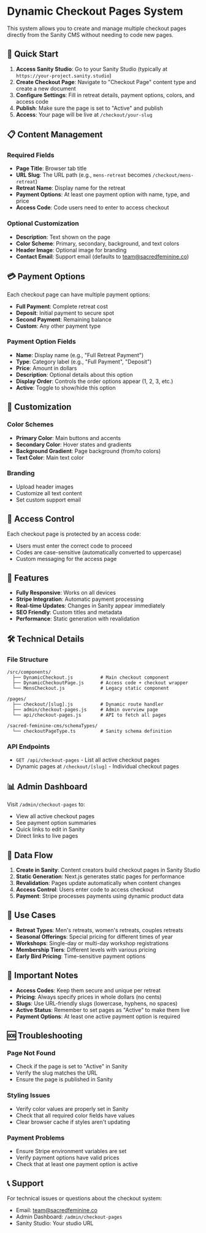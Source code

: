 # Dynamic Checkout Pages System

This system allows you to create and manage multiple checkout pages directly from the Sanity CMS without needing to code new pages.

## 🚀 Quick Start

1. **Access Sanity Studio**: Go to your Sanity Studio (typically at `https://your-project.sanity.studio`)
2. **Create Checkout Page**: Navigate to "Checkout Page" content type and create a new document
3. **Configure Settings**: Fill in retreat details, payment options, colors, and access code
4. **Publish**: Make sure the page is set to "Active" and publish
5. **Access**: Your page will be live at `/checkout/your-slug`

## 📋 Content Management

### Required Fields

- **Page Title**: Browser tab title
- **URL Slug**: The URL path (e.g., `mens-retreat` becomes `/checkout/mens-retreat`)
- **Retreat Name**: Display name for the retreat
- **Payment Options**: At least one payment option with name, type, and price
- **Access Code**: Code users need to enter to access checkout

### Optional Customization

- **Description**: Text shown on the page
- **Color Scheme**: Primary, secondary, background, and text colors
- **Header Image**: Optional image for branding
- **Contact Email**: Support email (defaults to team@sacredfeminine.co)

## 💳 Payment Options

Each checkout page can have multiple payment options:

- **Full Payment**: Complete retreat cost
- **Deposit**: Initial payment to secure spot
- **Second Payment**: Remaining balance
- **Custom**: Any other payment type

### Payment Option Fields

- **Name**: Display name (e.g., "Full Retreat Payment")
- **Type**: Category label (e.g., "Full Payment", "Deposit")
- **Price**: Amount in dollars
- **Description**: Optional details about this option
- **Display Order**: Controls the order options appear (1, 2, 3, etc.)
- **Active**: Toggle to show/hide this option

## 🎨 Customization

### Color Schemes

- **Primary Color**: Main buttons and accents
- **Secondary Color**: Hover states and gradients
- **Background Gradient**: Page background (from/to colors)
- **Text Color**: Main text color

### Branding

- Upload header images
- Customize all text content
- Set custom support email

## 🔐 Access Control

Each checkout page is protected by an access code:

- Users must enter the correct code to proceed
- Codes are case-sensitive (automatically converted to uppercase)
- Custom messaging for the access page

## 📱 Features

- **Fully Responsive**: Works on all devices
- **Stripe Integration**: Automatic payment processing
- **Real-time Updates**: Changes in Sanity appear immediately
- **SEO Friendly**: Custom titles and metadata
- **Performance**: Static generation with revalidation

## 🛠 Technical Details

### File Structure

```
/src/components/
  ├── DynamicCheckout.js          # Main checkout component
  ├── DynamicCheckoutPage.js      # Access code + checkout wrapper
  └── MensCheckout.js             # Legacy static component

/pages/
  ├── checkout/[slug].js          # Dynamic route handler
  ├── admin/checkout-pages.js     # Admin overview page
  └── api/checkout-pages.js       # API to fetch all pages

/sacred-feminine-cms/schemaTypes/
  └── checkoutPageType.ts         # Sanity schema definition
```

### API Endpoints

- `GET /api/checkout-pages` - List all active checkout pages
- Dynamic pages at `/checkout/[slug]` - Individual checkout pages

## 📊 Admin Dashboard

Visit `/admin/checkout-pages` to:

- View all active checkout pages
- See payment option summaries
- Quick links to edit in Sanity
- Direct links to live pages

## 🔄 Data Flow

1. **Create in Sanity**: Content creators build checkout pages in Sanity Studio
2. **Static Generation**: Next.js generates static pages for performance
3. **Revalidation**: Pages update automatically when content changes
4. **Access Control**: Users enter code to access checkout
5. **Payment**: Stripe processes payments using dynamic product data

## 🎯 Use Cases

- **Retreat Types**: Men's retreats, women's retreats, couples retreats
- **Seasonal Offerings**: Special pricing for different times of year
- **Workshops**: Single-day or multi-day workshop registrations
- **Membership Tiers**: Different levels with various pricing
- **Early Bird Pricing**: Time-sensitive payment options

## 🚨 Important Notes

- **Access Codes**: Keep them secure and unique per retreat
- **Pricing**: Always specify prices in whole dollars (no cents)
- **Slugs**: Use URL-friendly slugs (lowercase, hyphens, no spaces)
- **Active Status**: Remember to set pages as "Active" to make them live
- **Payment Options**: At least one active payment option is required

## 🆘 Troubleshooting

### Page Not Found

- Check if the page is set to "Active" in Sanity
- Verify the slug matches the URL
- Ensure the page is published in Sanity

### Styling Issues

- Verify color values are properly set in Sanity
- Check that all required color fields have values
- Clear browser cache if styles aren't updating

### Payment Problems

- Ensure Stripe environment variables are set
- Verify payment options have valid prices
- Check that at least one payment option is active

## 📞 Support

For technical issues or questions about the checkout system:

- Email: team@sacredfeminine.co
- Admin Dashboard: `/admin/checkout-pages`
- Sanity Studio: Your studio URL
